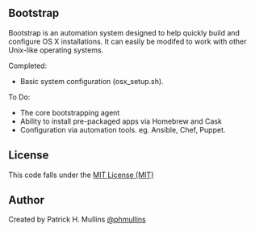 ## Bootstrap

Bootstrap is an automation system designed to help quickly build and configure OS X installations. It can easily be
modifed to work with other Unix-like operating systems.

Completed:

- Basic system configuration (osx_setup.sh).

To Do:

- The core bootstrapping agent
- Ability to install pre-packaged apps via Homebrew and Cask
- Configuration via automation tools. eg. Ansible, Chef, Puppet.


## License
This code falls under the [MIT License (MIT)][license]

## Author
Created by Patrick H. Mullins [@phmullins ](https://twitter.com/phmullins)

[license]:http://github.com/phmullins/bootstrap/tree/master/LICENSE.txt

